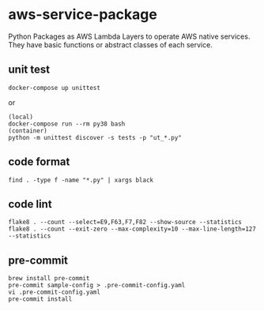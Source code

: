# aws-service-package

Python Packages as AWS Lambda Layers to operate AWS native services. They have basic functions or abstract classes of each service.

## unit test

```
docker-compose up unittest
```

or

```
(local)
docker-compose run --rm py38 bash
(container)
python -m unittest discover -s tests -p "ut_*.py"
```

## code format

```
find . -type f -name "*.py" | xargs black
```

## code lint

```
flake8 . --count --select=E9,F63,F7,F82 --show-source --statistics
flake8 . --count --exit-zero --max-complexity=10 --max-line-length=127 --statistics
```

## pre-commit

```
brew install pre-commit
pre-commit sample-config > .pre-commit-config.yaml
vi .pre-commit-config.yaml
pre-commit install
```
